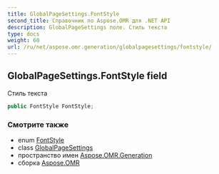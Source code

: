 ```yaml
---
title: GlobalPageSettings.FontStyle
second_title: Справочник по Aspose.OMR для .NET API
description: GlobalPageSettings поле. Стиль текста
type: docs
weight: 60
url: /ru/net/aspose.omr.generation/globalpagesettings/fontstyle/
---
```

## GlobalPageSettings.FontStyle field

Стиль текста

```csharp
public FontStyle FontStyle;
```

### Смотрите также

* enum [FontStyle](../../fontstyle/)
* class [GlobalPageSettings](../)
* пространство имен [Aspose.OMR.Generation](../../globalpagesettings/)
* сборка [Aspose.OMR](../../../)



